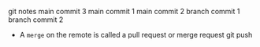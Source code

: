git notes main commit 3
main commit 1
main commit 2
branch commit 1
branch commit 2

- A `merge` on the remote is called a pull request or merge request
    git push <WHERE> <WHAT>
